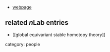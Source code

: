 

* [webpage](http://www.math.uni-bonn.de/people/irpatchk/)

## related $n$Lab entries

* [[global equivariant stable homotopy theory]]

category: people
